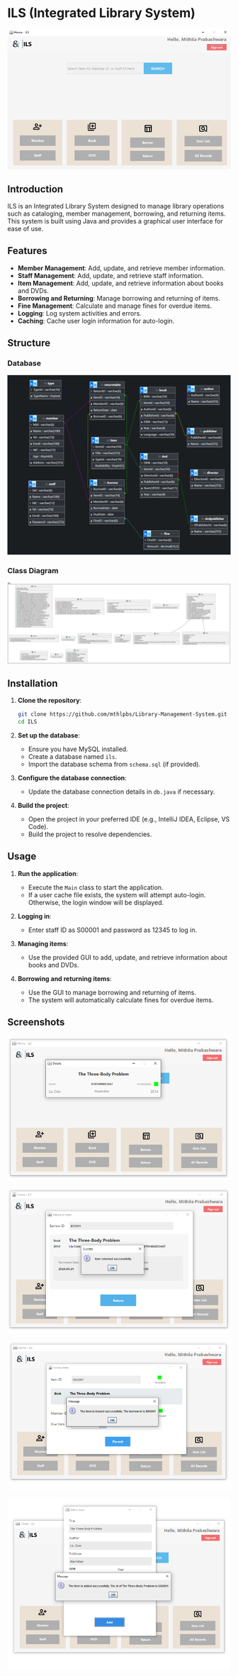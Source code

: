 # ILS (Integrated Library System)

![home](./screenshots/Dashboard.png)
## Introduction
ILS is an Integrated Library System designed to manage library operations such as cataloging, member management, borrowing, and returning items. This system is built using Java and provides a graphical user interface for ease of use.

## Features
- **Member Management**: Add, update, and retrieve member information.
- **Staff Management**: Add, update, and retrieve staff information.
- **Item Management**: Add, update, and retrieve information about books and DVDs.
- **Borrowing and Returning**: Manage borrowing and returning of items.
- **Fine Management**: Calculate and manage fines for overdue items.
- **Logging**: Log system activities and errors.
- **Caching**: Cache user login information for auto-login.

## Structure

### Database
![data diagram](./structure/databaseStructure.png)

### Class Diagram
![class diagram](./structure/classDiagram.svg)

## Installation
1. **Clone the repository**:
    ```sh
    git clone https://github.com/mthlpbs/Library-Management-System.git
    cd ILS
    ```

2. **Set up the database**:
    - Ensure you have MySQL installed.
    - Create a database named `ils`.
    - Import the database schema from `schema.sql` (if provided).

3. **Configure the database connection**:
    - Update the database connection details in `db.java` if necessary.

4. **Build the project**:
    - Open the project in your preferred IDE (e.g., IntelliJ IDEA, Eclipse, VS Code).
    - Build the project to resolve dependencies.

## Usage
1. **Run the application**:
    - Execute the `Main` class to start the application.
    - If a user cache file exists, the system will attempt auto-login. Otherwise, the login window will be displayed.

2. **Logging in**:
    - Enter staff ID as S00001 and password as 12345 to log in.

3. **Managing items**:
    - Use the provided GUI to add, update, and retrieve information about books and DVDs.

4. **Borrowing and returning items**:
    - Use the GUI to manage borrowing and returning of items.
    - The system will automatically calculate fines for overdue items.

## Screenshots

![screenshots](./screenshots/Boook@SeachRes.png)

![screenshots](./screenshots/ReturnItemRes.png)

![screenshots](./screenshots/BorrowItemRes.png)

![screenshots](./screenshots/AddABookSuccess.png)

